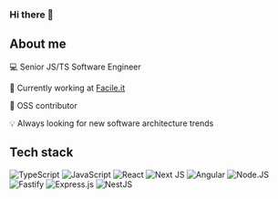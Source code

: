 ### Hi there 👋

<!--
**nebarf/nebarf** is a ✨ _special_ ✨ repository because its `README.md` (this file) appears on your GitHub profile.

Here are some ideas to get you started:

- 🔭 I’m currently working on ...
- 🌱 I’m currently learning ...
- 👯 I’m looking to collaborate on ...
- 🤔 I’m looking for help with ...
- 💬 Ask me about ...
- 📫 How to reach me: ...
- 😄 Pronouns: ...
- ⚡ Fun fact: ...
-->

## About me

💻 Senior JS/TS Software Engineer

🔭 Currently working at [Facile.it](https://www.facile.it/)

🌱 OSS contributor

💡 Always looking for new software architecture trends

## Tech stack
![TypeScript](https://img.shields.io/badge/typescript-%23007ACC.svg?style=flat-square&logo=typescript&logoColor=white)
![JavaScript](https://img.shields.io/badge/javascript-%23323330.svg?style=flat-square&logo=javascript&logoColor=%23F7DF1E)
![React](https://img.shields.io/badge/react-%2320232a.svg?style=flat-square&logo=react&logoColor=%2361DAFB)
![Next JS](https://img.shields.io/badge/Next-black?style=flat-square&logo=next.js&logoColor=white)
![Angular](https://img.shields.io/badge/angular-%23DD0031.svg?style=flat-square&logo=angular&logoColor=white)
![Node.JS](https://img.shields.io/badge/node.js-6DA55F?style=flat-square&logo=node.js&logoColor=white)
![Fastify](https://img.shields.io/badge/fastify-%23000000.svg?style=flat-square&logo=fastify&logoColor=white)
![Express.js](https://img.shields.io/badge/express.js-%23404d59.svg?style=flat-square&logo=express&logoColor=%2361DAFB)
![NestJS](https://img.shields.io/badge/nestjs-%23E0234E.svg?style=flat-square&logo=nestjs&logoColor=white)
